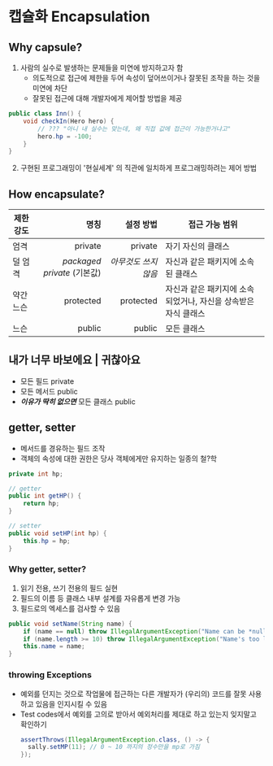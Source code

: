 # 캡슐화 Encapsulation

## Why capsule?

1. 사람의 실수로 발생하는 문제들을 미연에 방지하고자 함
    - 의도적으로 접근에 제한을 두어 속성이 덮어쓰이거나 잘못된 조작을 하는 것을 미연에 차단
    - 잘못된 접근에 대해 개발자에게 제어할 방법을 제공

```Java
public class Inn() {
    void checkIn(Hero hero) {
        // ??? "아니 내 실수는 맞는데, 왜 직접 값에 접근이 가능한거냐고"
        hero.hp = -100;
    }
}
```

2. 구현된 프로그래밍이 '현실세계' 의 직관에 일치하게 프로그래밍하려는 제어 방법

## How encapsulate?

| 제한 강도 |                       명칭 |        설정 방법 | 접근 가능 범위                            |
|-------|-------------------------:|-------------:|-------------------------------------|
| 엄격    |                  private |      private | 자기 자신의 클래스                          |
| 덜 엄격  | *packaged private* (기본값) | *아무것도 쓰지 않음* | 자신과 같은 패키지에 소속된 클래스                 |
| 약간 느슨 |                protected |    protected | 자신과 같은 패키지에 소속되었거나, 자신을 상속받은 자식 클래스 |
| 느슨    |                   public |       public | 모든 클래스                              |

## 내가 너무 바보에요 | 귀찮아요

- 모든 필드 private
- 모든 메서드 public
- ***이유가 딱히 없으면*** 모든 클래스 public

## getter, setter

- 메서드를 경유하는 필드 조작
- 객체의 속성에 대한 권한은 당사 객체에게만 유지하는 일종의 철?학

```Java
private int hp;

// getter
public int getHP() {
    return hp;
}

// setter
public void setHP(int hp) {
    this.hp = hp;
}
```

### Why getter, setter?

1. 읽기 전용, 쓰기 전용의 필드 실현
2. 필드의 이름 등 클래스 내부 설계를 자유롭게 변경 가능
3. 필드로의 엑세스를 검사할 수 있음

```Java
public void setName(String name) {
    if (name == null) throw IllegalArgumentException("Name can be *null*");
    if (name.length >= 10) throw IllegalArgumentException("Name's too long");
    this.name = name;
}
```

### throwing Exceptions

- 예외를 던지는 것으로 작업물에 접근하는 다른 개발자가 (우리의) 코드를 잘못 사용하고 있음을 인지시킬 수 있음
- Test codes에서 예외를 고의로 받아서 예외처리를 제대로 하고 있는지 잊지말고 확인하기
  ```Java
  assertThrows(IllegalArgumentException.class, () -> {
    sally.setMP(11); // 0 ~ 10 까지의 정수만을 mp로 가짐
  });
  ```